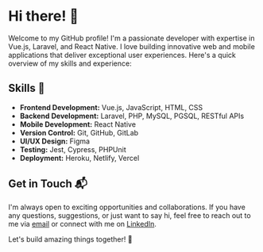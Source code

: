 # Hi there! 👋

Welcome to my GitHub profile! I'm a passionate developer with expertise in Vue.js, Laravel, and React Native. I love building innovative web and mobile applications that deliver exceptional user experiences. Here's a quick overview of my skills and experience:

## Skills 🚀

- **Frontend Development:** Vue.js, JavaScript, HTML, CSS
- **Backend Development:** Laravel, PHP, MySQL, PGSQL, RESTful APIs
- **Mobile Development:** React Native
- **Version Control:** Git, GitHub, GitLab
- **UI/UX Design:** Figma
- **Testing:** Jest, Cypress, PHPUnit
- **Deployment:** Heroku, Netlify, Vercel

## Get in Touch 📬

I'm always open to exciting opportunities and collaborations. If you have any questions, suggestions, or just want to say hi, feel free to reach out to me via [email](mailto:lucas.lubasinski11@gmail.com) or connect with me on [LinkedIn](https://www.linkedin.com/in/lucas-lubasinski/).

Let's build amazing things together! 🌟
